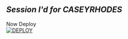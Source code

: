 ## *Session I'd for CASEYRHODES*

Now Deploy
    <br>
<a href='https://dashboard.heroku.com/new?template=https://github.com/caseyweb/panther-md-code)' target="_blank"><img alt='DEPLOY' src='https://img.shields.io/badge/-DEPLOY-black?style=for-the-badge&logo=heroku&logoColor=white'/>


